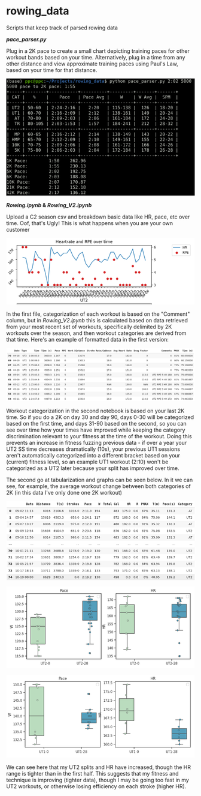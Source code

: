 # rowing_data
Scripts that keep track of parsed rowing data

**_pace_parser.py_**

Plug in a 2K pace to create a small chart depicting training paces for other workout bands based on your time. Alternatively, plug in a time from any other distance and view approximate training paces using Paul's Law, based on your time for that distance. 

![image](/pictures/p2.png)

**_Rowing.ipynb_ & _Rowing_V2.ipynb_**

Upload a C2 season csv and breakdown basic data like HR, pace, etc over time. Oof, that's Ugly! This is what happens when you are your own customer

![image](/pictures/row_data.png)

In the first file, categorization of each workout is based on the "Comment" column, but in _Rowing_V2.ipynb_ this is calculated based on data retrieved from your most recent set of workouts, specifically delimited by 2K workouts over the season, and then workout categories are derived from that time. Here's an example of formatted data in the first version:

![image](/pictures/table.png)

Workout categorization in the second notebook is based on your last 2K time. So if you do a 2K on day 30 and day 90, days 0-30 will be categorized based on the first time, and days 31-90 based on the second, so you can see over time how your times have improved while keeping the category discrimination relevant to your fitness at the time of the workout. Doing this prevents an increase in fitness fuzzing previous data - if over a year your UT2 SS time decreases dramatically (10s), your previous UT1 sessions aren't automatically categorized into a different bracket based on your (current) fitness level, so an example UT1 workout (2:10) won't be categorized as a UT2 later because your split has improved over time.

The second go at tabularization and graphs can be seen below. In it we can see, for example, the average workout change between both categories of 2K (in this data I've only done one 2K workout)

![image](/pictures/T2.png)

![image](/pictures/R2.png)

![image](/pictures/R3.png)

We can see here that my UT2 splits and HR have increased, though the HR range is tighter than in the first half. This suggests that my fitness and technique is improving (tighter data), though I may be going too fast in my UT2 workouts, or otherwise losing efficiency on each stroke (higher HR).
